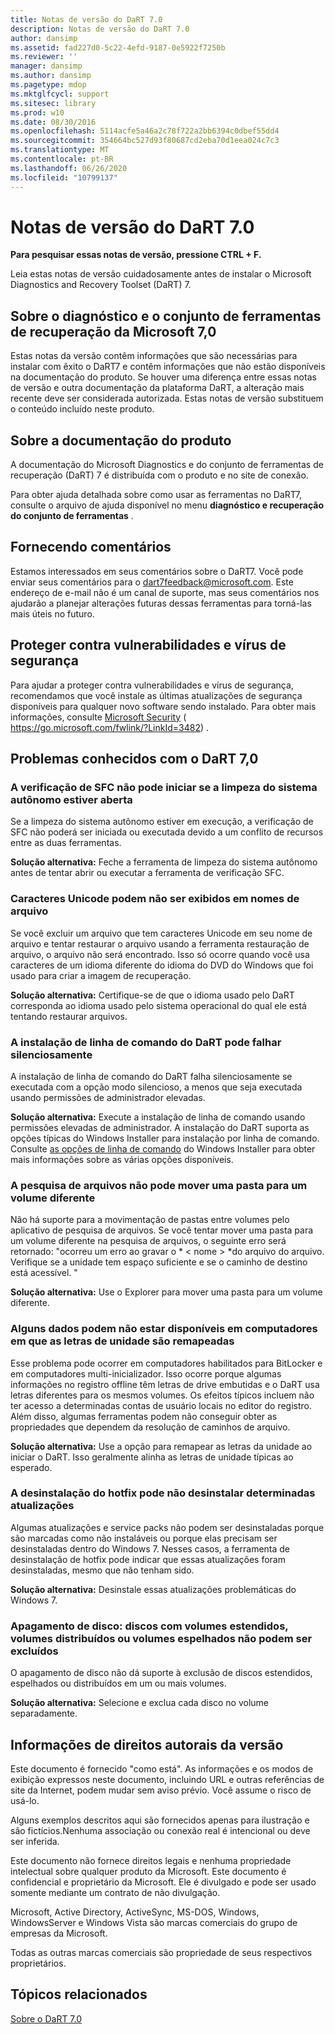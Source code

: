 ```yaml
---
title: Notas de versão do DaRT 7.0
description: Notas de versão do DaRT 7.0
author: dansimp
ms.assetid: fad227d0-5c22-4efd-9187-0e5922f7250b
ms.reviewer: ''
manager: dansimp
ms.author: dansimp
ms.pagetype: mdop
ms.mktglfcycl: support
ms.sitesec: library
ms.prod: w10
ms.date: 08/30/2016
ms.openlocfilehash: 5114acfe5a46a2c78f722a2bb6394c0dbef55dd4
ms.sourcegitcommit: 354664bc527d93f80687cd2eba70d1eea024c7c3
ms.translationtype: MT
ms.contentlocale: pt-BR
ms.lasthandoff: 06/26/2020
ms.locfileid: "10799137"
---
```

# Notas de versão do DaRT 7.0


**Para pesquisar essas notas de versão, pressione CTRL + F.**

Leia estas notas de versão cuidadosamente antes de instalar o Microsoft Diagnostics and Recovery Toolset (DaRT) 7.

## Sobre o diagnóstico e o conjunto de ferramentas de recuperação da Microsoft 7,0


Estas notas da versão contêm informações que são necessárias para instalar com êxito o DaRT7 e contêm informações que não estão disponíveis na documentação do produto. Se houver uma diferença entre essas notas de versão e outra documentação da plataforma DaRT, a alteração mais recente deve ser considerada autorizada. Estas notas de versão substituem o conteúdo incluído neste produto.

## Sobre a documentação do produto


A documentação do Microsoft Diagnostics e do conjunto de ferramentas de recuperação (DaRT) 7 é distribuída com o produto e no site de conexão.

Para obter ajuda detalhada sobre como usar as ferramentas no DaRT7, consulte o arquivo de ajuda disponível no menu **diagnóstico e recuperação do conjunto de ferramentas** .

## Fornecendo comentários


Estamos interessados em seus comentários sobre o DaRT7. Você pode enviar seus comentários para o dart7feedback@microsoft.com. Este endereço de e-mail não é um canal de suporte, mas seus comentários nos ajudarão a planejar alterações futuras dessas ferramentas para torná-las mais úteis no futuro.

## Proteger contra vulnerabilidades e vírus de segurança


Para ajudar a proteger contra vulnerabilidades e vírus de segurança, recomendamos que você instale as últimas atualizações de segurança disponíveis para qualquer novo software sendo instalado. Para obter mais informações, consulte [Microsoft Security](https://go.microsoft.com/fwlink/?LinkId=3482) ( https://go.microsoft.com/fwlink/?LinkId=3482) .

## Problemas conhecidos com o DaRT 7,0


### A verificação de SFC não pode iniciar se a limpeza do sistema autônomo estiver aberta

Se a limpeza do sistema autônomo estiver em execução, a verificação de SFC não poderá ser iniciada ou executada devido a um conflito de recursos entre as duas ferramentas.

**Solução alternativa:** Feche a ferramenta de limpeza do sistema autônomo antes de tentar abrir ou executar a ferramenta de verificação SFC.

### Caracteres Unicode podem não ser exibidos em nomes de arquivo

Se você excluir um arquivo que tem caracteres Unicode em seu nome de arquivo e tentar restaurar o arquivo usando a ferramenta restauração de arquivo, o arquivo não será encontrado. Isso só ocorre quando você usa caracteres de um idioma diferente do idioma do DVD do Windows que foi usado para criar a imagem de recuperação.

**Solução alternativa:** Certifique-se de que o idioma usado pelo DaRT corresponda ao idioma usado pelo sistema operacional do qual ele está tentando restaurar arquivos.

### A instalação de linha de comando do DaRT pode falhar silenciosamente

A instalação de linha de comando do DaRT falha silenciosamente se executada com a opção modo silencioso, a menos que seja executada usando permissões de administrador elevadas.

**Solução alternativa:** Execute a instalação de linha de comando usando permissões elevadas de administrador. A instalação do DaRT suporta as opções típicas do Windows Installer para instalação por linha de comando. Consulte [as opções de linha de comando](https://go.microsoft.com/fwlink/?LinkId=160689) do Windows Installer para obter mais informações sobre as várias opções disponíveis.

### A pesquisa de arquivos não pode mover uma pasta para um volume diferente

Não há suporte para a movimentação de pastas entre volumes pelo aplicativo de pesquisa de arquivos. Se você tentar mover uma pasta para um volume diferente na pesquisa de arquivos, o seguinte erro será retornado: "ocorreu um erro ao gravar o * &lt; nome &gt; *do arquivo do arquivo. Verifique se a unidade tem espaço suficiente e se o caminho de destino está acessível. "

**Solução alternativa:** Use o Explorer para mover uma pasta para um volume diferente.

### Alguns dados podem não estar disponíveis em computadores em que as letras de unidade são remapeadas

Esse problema pode ocorrer em computadores habilitados para BitLocker e em computadores multi-inicializador. Isso ocorre porque algumas informações no registro offline têm letras de drive embutidas e o DaRT usa letras diferentes para os mesmos volumes. Os efeitos típicos incluem não ter acesso a determinadas contas de usuário locais no editor do registro. Além disso, algumas ferramentas podem não conseguir obter as propriedades que dependem da resolução de caminhos de arquivo.

**Solução alternativa:** Use a opção para remapear as letras da unidade ao iniciar o DaRT. Isso geralmente alinha as letras de unidade típicas ao esperado.

### A desinstalação do hotfix pode não desinstalar determinadas atualizações

Algumas atualizações e service packs não podem ser desinstaladas porque são marcadas como não instaláveis ou porque elas precisam ser desinstaladas dentro do Windows 7. Nesses casos, a ferramenta de desinstalação de hotfix pode indicar que essas atualizações foram desinstaladas, mesmo que não tenham sido.

**Solução alternativa:** Desinstale essas atualizações problemáticas do Windows 7.

### Apagamento de disco: discos com volumes estendidos, volumes distribuídos ou volumes espelhados não podem ser excluídos

O apagamento de disco não dá suporte à exclusão de discos estendidos, espelhados ou distribuídos em um ou mais volumes.

**Solução alternativa:** Selecione e exclua cada disco no volume separadamente.

## Informações de direitos autorais da versão


Este documento é fornecido "como está". As informações e os modos de exibição expressos neste documento, incluindo URL e outras referências de site da Internet, podem mudar sem aviso prévio. Você assume o risco de usá-lo.

Alguns exemplos descritos aqui são fornecidos apenas para ilustração e são fictícios.Nenhuma associação ou conexão real é intencional ou deve ser inferida.

Este documento não fornece direitos legais e nenhuma propriedade intelectual sobre qualquer produto da Microsoft. Este documento é confidencial e proprietário da Microsoft. Ele é divulgado e pode ser usado somente mediante um contrato de não divulgação.



Microsoft, Active Directory, ActiveSync, MS-DOS, Windows, WindowsServer e Windows Vista são marcas comerciais do grupo de empresas da Microsoft.

Todas as outras marcas comerciais são propriedade de seus respectivos proprietários.

## Tópicos relacionados


[Sobre o DaRT 7.0](about-dart-70-new-ia.md)

 

 





